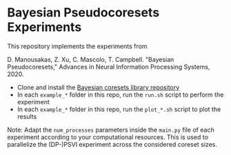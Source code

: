 # Bayesian Pseudocoresets Experiments

This repository implements the experiments from

D. Manousakas, Z. Xu, C. Mascolo, T. Campbell. "Bayesian Pseudocoresets," Advances in Neural Information Processing Systems, 2020.

- Clone and install the [Bayesian coresets library repository](https://www.github.com/trevorcampbell/bayesian-coresets)
- In each `example_*` folder in this repo, run the `run.sh` script to perform the experiment
- In each `example_*` folder in this repo, run the `plot_*.sh` script to plot the results

Note: Adapt the `num_processes` parameters inside the `main.py` file of each experiment  according to your computational resources. This is used to parallelize the (DP-)PSVI experiment across the considered coreset sizes.

